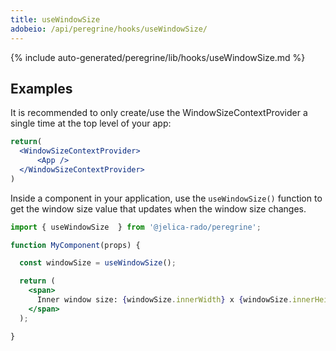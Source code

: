 ```yaml
---
title: useWindowSize
adobeio: /api/peregrine/hooks/useWindowSize/
---
```


<!--
The reference doc content is generated automatically from the source code.
To update this section, update the doc blocks in the source code
-->

{% include auto-generated/peregrine/lib/hooks/useWindowSize.md %}

## Examples

It is recommended to only create/use the WindowSizeContextProvider a single time at the top level of your app:

```jsx
return(
  <WindowSizeContextProvider>
      <App />
  </WindowSizeContextProvider>
)
```

Inside a component in your application, use the `useWindowSize()` function to get the window size value that updates when the window size changes.

```jsx
import { useWindowSize  } from '@jelica-rado/peregrine';

function MyComponent(props) {

  const windowSize = useWindowSize();

  return (
    <span>
      Inner window size: {windowSize.innerWidth} x {windowSize.innerHeight}
    </span>
  );

}
```
